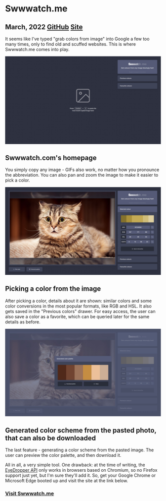 # Swwwatch.me

## March, 2022 [GitHub](https://github.com/vlad-solomon/swwwatch.me) [Site](https://vlad-solomon.github.io/swwwatch.me/)

It seems like I've typed "grab colors from image" into Google a few too many times, only to find old and scuffed websites. This is where Swwwatch.me comes into play.

<img src="img/hero.jpeg">

## Swwwatch.com's homepage

You simply copy any image - GIFs also work, no matter how you pronounce the abbreviation. You can also pan and zoom the image to make it easier to pick a color.

<img src="img/picking a color.jpeg">

## Picking a color from the image

After picking a color, details about it are shown: similar colors and some color conversions in the most popular formats, like RGB and HSL. It also gets saved in the "Previous colors" drawer. For easy access, the user can also save a color as a favorite, which can be queried later for the same details as before.

<img src="img/color scheme.jpeg">

## Generated color scheme from the pasted photo, that can also be downloaded

The last feature - generating a color scheme from the pasted image. The user can preview the color palette, and then download it.

All in all, a very simple tool. One drawback: at the time of writing, the [EyeDropper API](https://developer.mozilla.org/en-US/docs/Web/API/EyeDropper_API) only works in browsers based on Chromium, so no Firefox support just yet, but I'm sure they'll add it. So, get your Google Chrome or Microsoft Edge booted up and visit the site at the link below.

### [Visit Swwwatch.me](https://vlad-solomon.github.io/swwwatch.me/)
